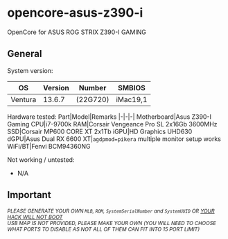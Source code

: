 # opencore-asus-z390-i
OpenCore for ASUS ROG STRIX Z390-I GAMING

## General
System version:

OS|Version|Number|SMBIOS
|-|-|-|-|
|Ventura|13.6.7|(22G720)|iMac19,1

Hardware tested:
Part|Model|Remarks
|-|-|-|
Motherboard|Asus Z390-I Gaming
CPU|i7-9700k
RAM|Corsair Vengeance Pro SL 2x16Gb 3600MHz
SSD|Corsair MP600 CORE XT 2x1Tb
iGPU|HD Graphics UHD630
dGPU|Asus Dual RX 6600 XT|`agdpmod=pikera` multiple monitor setup works
WiFi/BT|Fenvi BCM94360NG

Not working / untested:
* N/A

## Important
_<sub>PLEASE GENERATE YOUR OWN `MLB`, `ROM`, `SystemSerialNumber` and `SystemUUID` OR <ins>YOUR HACK WILL NOT BOOT</ins></sub>_\
_<sub>USB MAP IS NOT PROVIDED, PLEASE MAKE YOUR OWN (YOU WILL NEED TO CHOOSE WHAT PORTS TO DISABLE AS NOT ALL OF THEM CAN FIT INTO 15 PORT LIMIT)</sub>_
